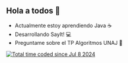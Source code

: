 ## Hola a todos 👋
  - Actualmente estoy aprendiendo Java :coffee: 
  - Desarrollando SayIt! :computer: 
  - Preguntame sobre el TP Algoritmos UNAJ 💬
   
<a href="https://wakatime.com/@2c637c62-33b6-466c-8ef4-ec0e42de03a2"><img src="https://wakatime.com/badge/user/2c637c62-33b6-466c-8ef4-ec0e42de03a2.svg" alt="Total time coded since Jul 8 2024" /></a>

<!--
**LovisottoSantiago/LovisottoSantiago** is a ✨ _special_ ✨ repository because its `README.md` (this file) appears on your GitHub profile.

Here are some ideas to get you started:

- 🔭 I’m currently working on ...
- 🌱 I’m currently learning ...
- 👯 I’m looking to collaborate on ...
- 🤔 I’m looking for help with ...
- 💬 Ask me about ...
- 📫 How to reach me: ...
- 😄 Pronouns: ...
- ⚡ Fun fact: ...
-->
